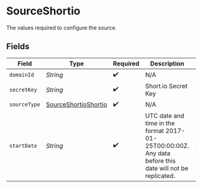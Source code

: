 # SourceShortio

The values required to configure the source.


## Fields

| Field                                                                                                   | Type                                                                                                    | Required                                                                                                | Description                                                                                             | Example                                                                                                 |
| ------------------------------------------------------------------------------------------------------- | ------------------------------------------------------------------------------------------------------- | ------------------------------------------------------------------------------------------------------- | ------------------------------------------------------------------------------------------------------- | ------------------------------------------------------------------------------------------------------- |
| `domainId`                                                                                              | *String*                                                                                                | :heavy_check_mark:                                                                                      | N/A                                                                                                     |                                                                                                         |
| `secretKey`                                                                                             | *String*                                                                                                | :heavy_check_mark:                                                                                      | Short.io Secret Key                                                                                     |                                                                                                         |
| `sourceType`                                                                                            | [SourceShortioShortio](../../models/shared/SourceShortioShortio.md)                                     | :heavy_check_mark:                                                                                      | N/A                                                                                                     |                                                                                                         |
| `startDate`                                                                                             | *String*                                                                                                | :heavy_check_mark:                                                                                      | UTC date and time in the format 2017-01-25T00:00:00Z. Any data before this date will not be replicated. | 2023-07-30T03:43:59.244Z                                                                                |